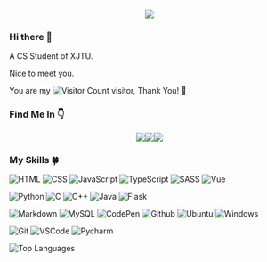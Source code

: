 <h1 align="center"> <a href="https://sunguoqi.com/"> <img src="https://readme-typing-svg.herokuapp.com/?lines=printf(%22Hello%2C%20World!%22);时间向前走一定只有路口没有尽头&center=true&size=27"> </a> </h1>


### Hi there 👋

<!--
**sunfishlk/sunfishlk** is a ✨ _special_ ✨ repository because its `README.md` (this file) appears on your GitHub profile.

Here are some ideas to get you started:

- 🔭 I’m currently working on ...
- 🌱 I’m currently learning ...
- 👯 I’m looking to collaborate on ...
- 🤔 I’m looking for help with ...
- 💬 Ask me about ...
- 📫 How to reach me: ...
- 😄 Pronouns: ...
- ⚡ Fun fact: ...
-->



A CS Student of XJTU.

Nice to meet you.

You are my ![Visitor Count](https://profile-counter.glitch.me/sunfishlk/count.svg) visitor, Thank You!​​ :hugs:

### Find Me In :point_down:

<div style="display:flex;justify-content:center">
<a href="https://https://space.bilibili.com/630370693"><img src='https://img.shields.io/badge/Bilibili-red?style=for-the-badge&logo=bitcoin&logoColor=white'></a>
<a href="https://www.bilibili.com"><img src='https://img.shields.io/badge/WeChat-07C160?style=for-the-badge&logo=wechat&logoColor=white'></a>
<a href="https://sunfishlk.github.io"><img src='https://img.shields.io/badge/website-black?style=for-the-badge&logo=github&logoColor=white
'></a>
</div>



### My Skills :four_leaf_clover:

![HTML](https://img.shields.io/badge/HTML5-E34F26?style=for-the-badge&logo=html5&logoColor=white)
![CSS](https://img.shields.io/badge/CSS3-1572B6?style=for-the-badge&logo=css3&logoColor=white)
![JavaScript](https://img.shields.io/badge/JavaScript-F7DF1E?style=for-the-badge&logo=javascript&logoColor=black)
![TypeScript](https://img.shields.io/badge/TypeScript-007ACC?style=for-the-badge&logo=typescript&logoColor=white)
![SASS](https://img.shields.io/badge/Sass-CC6699?style=for-the-badge&logo=sass&logoColor=white)
![Vue](https://img.shields.io/badge/Vue.js-35495E?style=for-the-badge&logo=vue.js&logoColor=4FC08D)

![Python](https://img.shields.io/badge/Python-14354C?style=for-the-badge&logo=python&logoColor=white)
![C](https://img.shields.io/badge/C-00599C?style=for-the-badge&logo=c&logoColor=white)
![C++](https://img.shields.io/badge/C%2B%2B-00599C?style=for-the-badge&logo=c%2B%2B&logoColor=white)
![Java](https://img.shields.io/badge/Java-ED8B00?style=for-the-badge&logo=openjdk&logoColor=white)
![Flask](https://img.shields.io/badge/Flask-000000?style=for-the-badge&logo=flask&logoColor=white)

![Markdown](https://img.shields.io/badge/Markdown-000000?style=for-the-badge&logo=markdown&logoColor=white)
![MySQL](https://img.shields.io/badge/MySQL-00000F?style=for-the-badge&logo=mysql&logoColor=white)
![CodePen](https://img.shields.io/badge/Codepen-000000?style=for-the-badge&logo=codepen&logoColor=white)
![Github](https://img.shields.io/badge/GitHub-100000?style=for-the-badge&logo=github&logoColor=white)
![Ubuntu](https://img.shields.io/badge/Ubuntu-E95420?style=for-the-badge&logo=ubuntu&logoColor=white)
![Windows](https://img.shields.io/badge/Windows-0078D6?style=for-the-badge&logo=windows&logoColor=white)

![Git](https://img.shields.io/badge/GIT-E44C30?style=for-the-badge&logo=git&logoColor=white)
![VSCode](https://img.shields.io/badge/Visual_Studio_Code-0078D4?style=for-the-badge&logo=visual%20studio%20code&logoColor=white)
![Pycharm](https://img.shields.io/badge/pycharm-f0e14e?style=for-the-badge&logo=dependabot&logoColor=black)


<!-- <div style="text-align:center"><img src="https://github-readme-stats.vercel.app/api?username=sunfishlk&show_icons=true&theme=tokyonight" alt="Github Status"></div> -->

<img src="https://github-readme-stats.vercel.app/api/top-langs/?username=sunfishlk&layout=compact&theme=tokyonight" alt="Top Languages">
